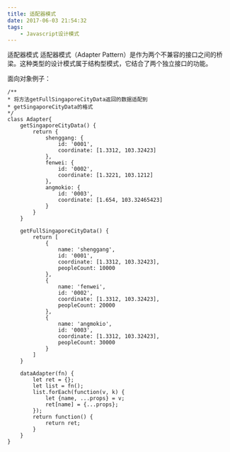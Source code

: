 ```yaml
---
title: 适配器模式
date: 2017-06-03 21:54:32
tags:
	- Javascript设计模式
---
```



适配器模式
适配器模式（Adapter Pattern）是作为两个不兼容的接口之间的桥梁。这种类型的设计模式属于结构型模式，它结合了两个独立接口的功能。

<!--more-->

面向对象例子：

	/**
	* 将方法getFullSingaporeCityData返回的数据适配到
	* getSingaporeCityData的格式
	*/
	class Adapter{
		getSingaporeCityData() {
			return {
				shenggang: {
					id: '0001',
					coordinate: [1.3312, 103.32423]
				},
				fenwei: {
					id: '0002',
					coordinate: [1.3221, 103.1212]
				},
				angmokio: {
					id: '0003',
					coordinate: [1.654, 103.32465423]
				}
			}
		}
	  
		getFullSingaporeCityData() {
			return [
				{
					name: 'shenggang',
					id: '0001',
					coordinate: [1.3312, 103.32423],
					peopleCount: 10000
				},
				{
					name: 'fenwei',
					id: '0002',
					coordinate: [1.3312, 103.32423],
					peopleCount: 20000
				},
				{
					name: 'angmokio',
					id: '0003',
					coordinate: [1.3312, 103.32423],
					peopleCount: 30000
				}
			]
		}
	
		dataAdapter(fn) {
			let ret = {};
			let list = fn();
			list.forEach(function(v, k) {
				let {name, ...props} = v;
				ret[name] = {...props};
			});
			return function() {
				return ret;
			}
		}
	}